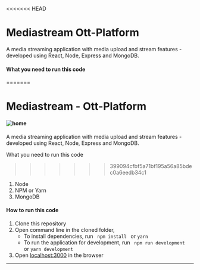<<<<<<< HEAD
# Mediastream Ott-Platform

A media streaming application with media upload and stream features - developed using React, Node, Express and MongoDB.

#### What you need to run this code
=======
# Mediastream - Ott-Platform

#### ![home](https://user-images.githubusercontent.com/77240127/235454862-c94ffed0-acc8-4501-a152-f222b1de8254.png)

A media streaming application with media upload and stream features - developed using React, Node, Express and MongoDB.


What you need to run this code
>>>>>>> 399094cfbf5a71bf195a56a85bdec0a6eedb34c1
1. Node 
2. NPM or Yarn 
3. MongoDB 

####  How to run this code
1. Clone this repository
2. Open command line in the cloned folder,
   - To install dependencies, run ```  npm install  ``` or ``` yarn ```
   - To run the application for development, run ```  npm run development  ``` or ``` yarn development ```
4. Open [localhost:3000](http://localhost:3000/) in the browser
----
